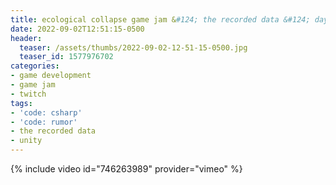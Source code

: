```yaml
---
title: ecological collapse game jam &#124; the recorded data &#124; day 1
date: 2022-09-02T12:51:15-0500
header:
  teaser: /assets/thumbs/2022-09-02-12-51-15-0500.jpg
  teaser_id: 1577976702
categories:
- game development
- game jam
- twitch
tags:
- 'code: csharp'
- 'code: rumor'
- the recorded data
- unity
---
```

{% include video id="746263989" provider="vimeo" %}
